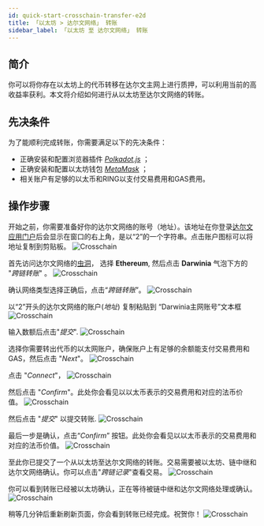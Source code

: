 ```yaml
---
id: quick-start-crosschain-transfer-e2d
title: 「以太坊 > 达尔文网络」 转账
sidebar_label: 「以太坊 至 达尔文网络」 转账
---
```


## 简介

你可以将你存在以太坊上的代币转移在达尔文主网上进行质押，可以利用当前的高收益率获利。本文将介绍如何进行从以太坊至达尔文网络的转账。

## 先决条件

为了能顺利完成转账，你需要满足以下的先决条件：
- 正确安装和配置浏览器插件 [*Polkadot.js*](content/en/quick-start-account##) ； 
- 正确安装和配置以太坊钱包 [*MetaMask*](https://chrome.google.com/webstore/detail/metamask/nkbihfbeogaeaoehlefnkodbefgpgknn) ；
- 相关账户有足够的以太币和RING以支付交易费用和GAS费用。

## 操作步骤

开始之前，你需要准备好你的达尔文网络的账号（地址）。该地址在你登录[达尔文应用门户](https://apps.darwinia.network/)后会显示在窗口的右上角，是以“2”的一个字符串。点击账户图标可以将地址复制到剪贴板。
![Crosschain](assets/quick_start_zh-CN/darwinia-crosschain-transfer-e2d-00-01-address_zh-CN.png)

首先访问达尔文网络的[虫洞](https://wormhole.darwinia.network/)， 选择 **Ethereum**, 然后点击 **Darwinia** 气泡下方的 "*跨链转账*" 。
![Crosschain](assets/quick_start_zh-CN/darwinia-crosschain-transfer-e2d-01_zh-CN.png)

确认网络类型选择正确后，点击“*跨链转账*”。
![Crosschain](assets/quick_start_zh-CN/darwinia-crosschain-transfer-e2d-02_zh-CN.png)
 
以“2”开头的达尔文网络的账户(*地址*) 复制粘贴到 “Darwinia主网账号”文本框
![Crosschain](assets/quick_start_zh-CN/darwinia-crosschain-transfer-e2d-03_zh-CN.png)

输入数额后点击"*提交*".
![Crosschain](assets/quick_start_zh-CN/darwinia-crosschain-transfer-e2d-04_zh-CN.png)

选择你需要转出代币的以太网账户，确保账户上有足够的余额能支付交易费用和GAS，然后点击 "*Next*"。
![Crosschain](assets/quick_start/darwinia-crosschain-transfer-e2d-05-01.png)

点击 "*Connect*"，
![Crosschain](assets/quick_start/darwinia-crosschain-transfer-e2d-05-02.png)

然后点击 "*Confirm*"。此处你会看见以以太币表示的交易费用和对应的法币价值。
![Crosschain](assets/quick_start/darwinia-crosschain-transfer-e2d-06.png)

然后点击 "*提交*" 以提交转账.
![Crosschain](assets/quick_start_zh-CN/darwinia-crosschain-transfer-e2d-07_zh-CN.png)

最后一步是确认，点击“*Confirm*” 按钮。此处你会看见以以太币表示的交易费用和对应的法币价值。
![Crosschain](assets/quick_start/darwinia-crosschain-transfer-e2d-08.png)

至此你已提交了一个从以太坊至达尔文网络的转账。交易需要被以太坊、链中继和达尔文网络确认。你可以点击"*跨链记录*"查看交易。
![Crosschain](assets/quick_start_zh-CN/darwinia-crosschain-transfer-e2d-09_zh-CN.png)

你可以看到转账已经被以太坊确认，正在等待被链中继和达尔文网络处理或确认。
![Crosschain](assets/quick_start_zh-CN/darwinia-crosschain-transfer-e2d-10_zh-CN.png)

稍等几分钟后重新刷新页面，你会看到转账已经完成。祝贺你！
![Crosschain](assets/quick_start_zh-CN/darwinia-crosschain-transfer-e2d-11_zh-CN.png)